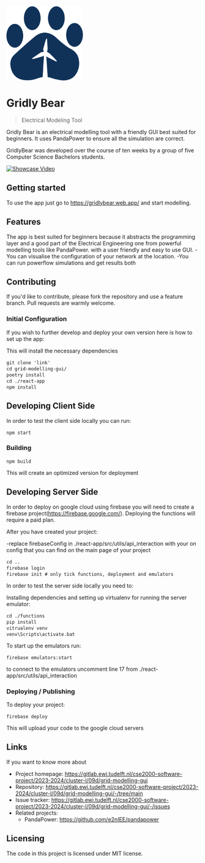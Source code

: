 <img src="./react-app/src/images/GridlyBear_paw.png" alt="GridlyBear" width="200"/>

# Gridly Bear
> Electrical Modeling Tool

Gridly Bear is an electrical modelling tool with a friendly GUI best suited for 
beginners. It uses PandaPower to ensure all the simulation are correct.

GridlyBear was developed over the course of ten weeks by a group of five Computer Science Bachelors students.

[![Showcase Video](https://img.youtube.com/vi/joP4ZPyQ-YU/0.jpg)](https://www.youtube.com/watch?v=joP4ZPyQ-YU)

[//]: # (Last line needs replecements)

## Getting started

To use the app just go to https://gridlybear.web.app/ and start modelling.

## Features

The app is best suited for beginners because it abstracts the programming layer and a
good part of the Electrical Engineering one from powerful modelling tools like PandaPower.
with a user friendly and easy to use GUI.
 -You can visualise the configuration of your network at the location.
 -You can run powerflow simulations and get results both 

## Contributing

If you'd like to contribute, please fork the repository and use a feature
branch. Pull requests are warmly welcome.

### Initial Configuration

If you wish to further develop and deploy your own version here is how to set up the app:

This will install the necessary dependencies
```shell
git clone 'link'
cd grid-modelling-gui/
poetry install
cd ./react-app
npm install
```

## Developing Client Side

In order to test the client side locally you can run:

```shell
npm start
```

### Building

```shell
npm build
```
This will create an optimized version for deployment

## Developing Server Side
In order to deploy on google cloud using firebase you will need to 
create a firebase project(https://firebase.google.com/). Deploying the functions will 
require a paid plan.


After you have created your project:

-replace firebaseConfig in ./react-app/src/utils/api_interaction with your on config
that you can find on the main page of your project

```shell
cd ..
firebase login
firebase init # only tick functions, deployment and emulators
```

In order to test the server side locally you need to:

Installing dependencies and setting up virtualenv for running the server emulator:
```shell
cd ./functions
pip install
vitrualenv venv
venv\Scripts\activate.bat
```

To start up the emulators run:

```shell
firebase emulators:start
```
to connect to the emulators uncomment line 17 from ./react-app/src/utils/api_interaction

### Deploying / Publishing

To deploy your project:

```shell
firebase deploy
```
This will upload your code to the google cloud servers



## Links

If you want to know more about 

- Project homepage: https://gitlab.ewi.tudelft.nl/cse2000-software-project/2023-2024/cluster-l/09d/grid-modelling-gui
- Repository: https://gitlab.ewi.tudelft.nl/cse2000-software-project/2023-2024/cluster-l/09d/grid-modelling-gui/-/tree/main
- Issue tracker: https://gitlab.ewi.tudelft.nl/cse2000-software-project/2023-2024/cluster-l/09d/grid-modelling-gui/-/issues
- Related projects:
  - PandaPower: https://github.com/e2nIEE/pandapower



## Licensing

The code in this project is licensed under MIT license.